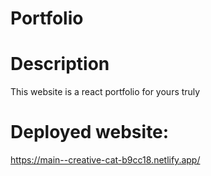 # Portfolio

# Description

This website is a react portfolio for yours truly

# Deployed website:

https://main--creative-cat-b9cc18.netlify.app/

